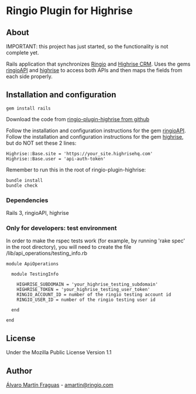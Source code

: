 # Ringio Plugin for Highrise

## About

IMPORTANT: this project has just started, so the functionality is not complete yet.

Rails application that synchronizes [Ringio][ringio] and [Highrise CRM][highrise].
Uses the gems [ringioAPI][ringioAPI-github] and [highrise][highrise-github] to access both APIs and then maps the fields from each side properly. 


## Installation and configuration

    gem install rails

Download the code from [ringio-plugin-highrise from github][ringio-plugin-highrise-github]

Follow the installation and configuration instructions for the gem [ringioAPI][ringioAPI-github].
Follow the installation and configuration instructions for the gem [highrise][highrise-github], but do NOT set these 2 lines:

    Highrise::Base.site = 'https://your_site.highrisehq.com'
    Highrise::Base.user = 'api-auth-token'

Remember to run this in the root of ringio-plugin-highrise:

    bundle install
    bundle check    

### Dependencies

Rails 3, ringioAPI, highrise

### Only for developers: test environment

In order to make the rspec tests work (for example, by running 'rake spec' in the root directory), you will need to create the file /lib/api_operations/testing_info.rb

    module ApiOperations

      module TestingInfo

        HIGHRISE_SUBDOMAIN = 'your_highrise_testing_subdomain'
        HIGHRISE_TOKEN = 'your_highrise_testing_user_token'
        RINGIO_ACCOUNT_ID = number of the ringio testing account id
        RINGIO_USER_ID = number of the ringio testing user id  
    
      end
  
    end

    
## License

Under the Mozilla Public License Version 1.1


## Author

[Álvaro Martín Fraguas][alvaro] - amartin@ringio.com


[ringio]: http://www.ringio.com
[highrise]: http://highrisehq.com
[ringioAPI-github]: http://github.com/ringio/ringioAPI
[highrise-github]: http://github.com/tapajos/highrise
[ringio-plugin-highrise-github]: http://github.com/ringio/ringio-plugin-highrise
[alvaro]: http://github.com/amartinfraguas
